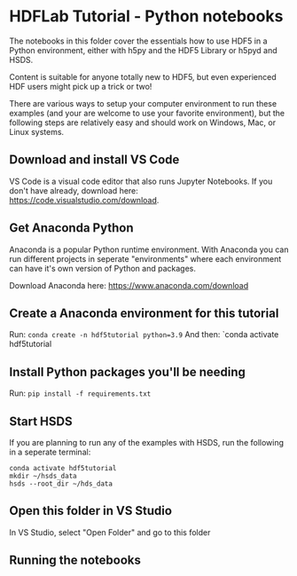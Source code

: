 # HDFLab Tutorial - Python notebooks

The notebooks in this folder cover the essentials how to use HDF5 in a Python environment, either with h5py and the HDF5 Library or h5pyd and HSDS.

Content is suitable for anyone totally new to HDF5, but even experienced HDF users might pick up a trick or two!

There are various ways to setup your computer environment to run these examples (and your are welcome to use your favorite environment), but the following steps
are relatively easy and should work on Windows, Mac, or Linux systems.

## Download and install VS Code

VS Code is a visual code editor that also runs Jupyter Notebooks.  If you don't have already, download here:
https://code.visualstudio.com/download.

## Get Anaconda Python

Anaconda is a popular Python runtime environment.  With Anaconda you can run different projects in seperate "environments" where each environment can have it's own version of Python and packages.

Download Anaconda here: 
https://www.anaconda.com/download

## Create a Anaconda environment for this tutorial

Run: `conda create -n hdf5tutorial python=3.9`
And then:
     `conda activate hdf5tutorial

## Install Python packages you'll be needing

Run: `pip install -f requirements.txt`

## Start HSDS

If you are planning to run any of the examples with HSDS, run the following in a seperate terminal:

    conda activate hdf5tutorial
    mkdir ~/hsds_data  
    hsds --root_dir ~/hds_data

## Open this folder in VS Studio

In VS Studio, select "Open Folder" and go to this folder

## Running the notebooks